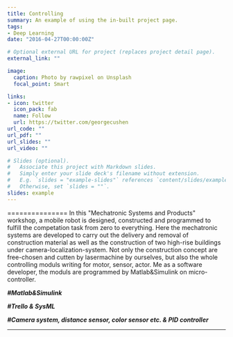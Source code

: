 ```yaml
---
title: Controlling
summary: An example of using the in-built project page.
tags:
- Deep Learning
date: "2016-04-27T00:00:00Z"

# Optional external URL for project (replaces project detail page).
external_link: ""

image:
  caption: Photo by rawpixel on Unsplash
  focal_point: Smart

links:
- icon: twitter
  icon_pack: fab
  name: Follow
  url: https://twitter.com/georgecushen
url_code: ""
url_pdf: ""
url_slides: ""
url_video: ""

# Slides (optional).
#   Associate this project with Markdown slides.
#   Simply enter your slide deck's filename without extension.
#   E.g. `slides = "example-slides"` references `content/slides/example-slides.md`.
#   Otherwise, set `slides = ""`.
slides: example
---
```




===============
In this "Mechatronic Systems and Products" workshop, a mobile robot is designed, constructed and programmed to fulfill the competation task from zero to everything. Here the mechatronic systems are developed to carry out the delivery and removal of construction material as well as the construction of two high-rise buildings under camera-localization-system. Not only the construction concept are free-chosen and cutten by lasermachine by ourselves, but also the whole controlling moduls writing for motor, sensor, actor. Me as a software developer, the moduls are programmed by Matlab&Simulink on micro-controller.



***#Matlab&Simulink***

***#Trello & SysML***

***#Camera system, distance sensor, color sensor etc. & PID controller***

***
